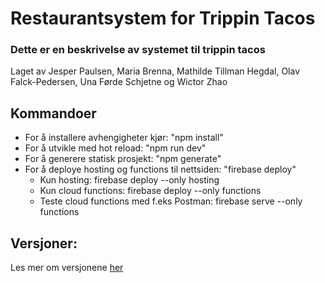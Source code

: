 # Restaurantsystem for Trippin Tacos
### Dette er en beskrivelse av systemet til trippin tacos
Laget av Jesper Paulsen, Maria Brenna, Mathilde Tillman Hegdal, Olav Falck-Pedersen, Una Førde Schjetne og Wictor Zhao


## Kommandoer
* For å installere avhengigheter kjør: "npm install"
* For å utvikle med hot reload: "npm run dev"
* For å generere statisk prosjekt: "npm generate"
* For å deploye hosting og functions til nettsiden: "firebase deploy"
  * Kun hosting: firebase deploy --only hosting
  * Kun cloud functions: firebase deploy --only functions
  * Teste cloud functions med f.eks Postman: firebase serve --only functions

## Versjoner:
Les mer om versjonene [her](CHANGELOG.md)
